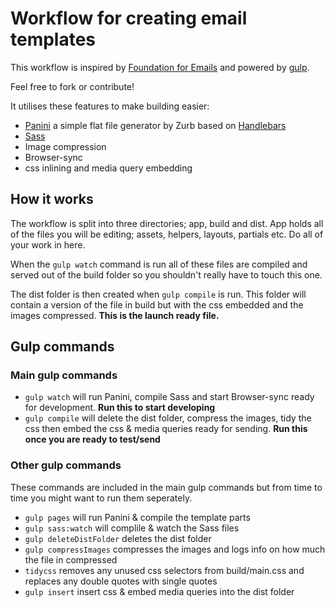# Workflow for creating email templates

This workflow is inspired by [Foundation for Emails](http://foundation.zurb.com/emails) and powered by [gulp](https://gulpjs.com/).

Feel free to fork or contribute!

It utilises these features to make building easier:
- [Panini](http://github.com/zurb/panini) a simple flat file generator by Zurb based on [Handlebars](http://handlebarsjs.com/)
- [Sass](http://sass-lang.com/)
- Image compression
- Browser-sync
- css inlining and media query embedding

## How it works

The workflow is split into three directories; app, build and dist. App holds all of the files you will be editing; assets, helpers, layouts, partials etc. Do all of your work in here.

When the `gulp watch` command is run all of these files are compiled and served out of the build folder so you shouldn't really have to touch this one.

The dist folder is then created when `gulp compile` is run. This folder will contain a version of the file in build but with the css embedded and the images compressed.
**This is the launch ready file.**

## Gulp commands

### Main gulp commands

- `gulp watch` will run Panini, compile Sass and start Browser-sync ready for development.
**Run this to start developing**
- `gulp compile` will delete the dist folder, compress the images, tidy the css then embed the css & media queries ready for sending.
**Run this once you are ready to test/send**

### Other gulp commands

These commands are included in the main gulp commands but from time to time you might want to run them seperately.

- `gulp pages` will run Panini & compile the template parts
- `gulp sass:watch` will complile & watch the Sass files
- `gulp deleteDistFolder` deletes the dist folder
- `gulp compressImages` compresses the images and logs info on how much the file in compressed
- `tidycss` removes any unused css selectors from build/main.css and replaces any double quotes with single quotes
- `gulp insert` insert css & embed media queries into the dist folder
